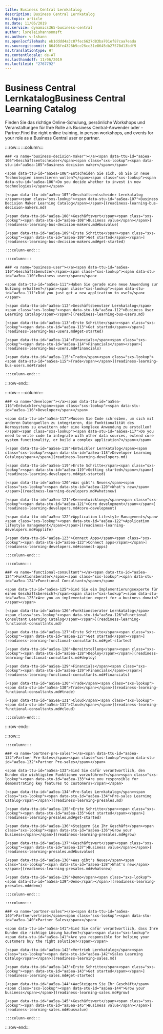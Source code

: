 ```yaml
---
title: Business Central Lernkatalog
description: Business Central Lernkatalog
ms.topic: article
ms.date: 11/05/2019
ms.service: dynamics365-business-central
author: loreleishannonmsft
ms.author: v-lshann
ms.openlocfilehash: eb1dddd4a3c87fec6627d83ba701ef87caa7eada
ms.sourcegitcommit: 86498fe4326b9ce26cc31e8645db27570d13bdf9
ms.translationtype: HT
ms.contentlocale: de-AT
ms.lasthandoff: 11/06/2019
ms.locfileid: "2767792"
---
```

# <a name="business-central-learning-catalog"></a><span data-ttu-id="aa5ea-103">Business Central Lernkatalog</span><span class="sxs-lookup"><span data-stu-id="aa5ea-103">Business Central Learning Catalog</span></span>
<span data-ttu-id="aa5ea-104">Finden Sie das richtige Online-Schulung, persönliche Workshops und Veranstaltungen für Ihre Rolle als Business Central-Anwender oder -Partner.</span><span class="sxs-lookup"><span data-stu-id="aa5ea-104">Find the right online training, in person workshops, and events for your role as a Business Central user or partner.</span></span>

:::row:::
    :::column:::

    ### <a name="business-decision-maker"></a><span data-ttu-id="aa5ea-105">Geschäftsentscheider</span><span class="sxs-lookup"><span data-stu-id="aa5ea-105">Business decision maker</span></span>

    <span data-ttu-id="aa5ea-106">Entscheiden Sie sich, ob Sie in neue Technologien investieren wollen?</span><span class="sxs-lookup"><span data-stu-id="aa5ea-106">Do you decide whether to invest in new technologies?</span></span> 

    [<span data-ttu-id="aa5ea-107">Geschäftsentscheider Lernkatalog </span><span class="sxs-lookup"><span data-stu-id="aa5ea-107">Business Decision Maker Learning Catalog</span></span>](readiness-learning-bus-decision-makers.md)

    [<span data-ttu-id="aa5ea-108">Geschäftswert</span><span class="sxs-lookup"><span data-stu-id="aa5ea-108">Business value</span></span>](readiness-learning-bus-decision-makers.md#busvalue)

    [<span data-ttu-id="aa5ea-109">Erste Schritte</span><span class="sxs-lookup"><span data-stu-id="aa5ea-109">Get started</span></span>](readiness-learning-bus-decision-makers.md#get-started)

    :::column-end:::

    :::column:::

    ### <a name="business-user"></a><span data-ttu-id="aa5ea-110">Geschäftsbenutzer</span><span class="sxs-lookup"><span data-stu-id="aa5ea-110">Business user</span></span>

    <span data-ttu-id="aa5ea-111">Haben Sie gerade eine neue Anwendung zur Nutzung erhalten?</span><span class="sxs-lookup"><span data-stu-id="aa5ea-111">Did you just get a new application to use?</span></span> 

    [<span data-ttu-id="aa5ea-112">Geschäftsbenutzer Lernkatalog</span><span class="sxs-lookup"><span data-stu-id="aa5ea-112">Business User Learning Catalog</span></span>](readiness-learning-bus-users.md)

    [<span data-ttu-id="aa5ea-113">Erste Schritte</span><span class="sxs-lookup"><span data-stu-id="aa5ea-113">Get started</span></span>](readiness-learning-bus-users.md#get-started)

    [<span data-ttu-id="aa5ea-114">Financials</span><span class="sxs-lookup"><span data-stu-id="aa5ea-114">Financials</span></span>](readiness-learning-bus-users.md#financials)

    [<span data-ttu-id="aa5ea-115">Trade</span><span class="sxs-lookup"><span data-stu-id="aa5ea-115">Trade</span></span>](readiness-learning-bus-users.md#trade)

    :::column-end:::

:::row-end:::

:::row:::
    :::column:::

    ### <a name="developer"></a><span data-ttu-id="aa5ea-116">Entwickler</span><span class="sxs-lookup"><span data-stu-id="aa5ea-116">Developer</span></span>

    <span data-ttu-id="aa5ea-117">Müssen Sie Code schreiben, um sich mit anderen Datenquellen zu integrieren, die Funktionalität des Kernsystems zu erweitern oder eine komplexe Anwendung zu erstellen?</span><span class="sxs-lookup"><span data-stu-id="aa5ea-117">Do you need to write code to integrate with other data sources, extend core system functionality, or build a complex application?</span></span>

    [<span data-ttu-id="aa5ea-118">Entwickler Lernkatalog</span><span class="sxs-lookup"><span data-stu-id="aa5ea-118">Developer Learning Catalog</span></span>](readiness-learning-developers.md)

    [<span data-ttu-id="aa5ea-119">Erste Schritte</span><span class="sxs-lookup"><span data-stu-id="aa5ea-119">Getting started</span></span>](readiness-learning-developers.md#get-started)

    [<span data-ttu-id="aa5ea-120">Was gibt's Neues</span><span class="sxs-lookup"><span data-stu-id="aa5ea-120">What's new</span></span>](readiness-learning-developers.md#whatsnew)

    [<span data-ttu-id="aa5ea-121">Kernentwicklung</span><span class="sxs-lookup"><span data-stu-id="aa5ea-121">Core development</span></span>](readiness-learning-developers.md#core-development)

    [<span data-ttu-id="aa5ea-122">Application Lifestyle Management</span><span class="sxs-lookup"><span data-stu-id="aa5ea-122">Application lifestyle management</span></span>](readiness-learning-developers.md#applife)

    [<span data-ttu-id="aa5ea-123">Connect Apps</span><span class="sxs-lookup"><span data-stu-id="aa5ea-123">Connect apps</span></span>](readiness-learning-developers.md#connect-apps)

    :::column-end:::

    :::column:::

    ### <a name="functional-consultant"></a><span data-ttu-id="aa5ea-124">Funktionsberater</span><span class="sxs-lookup"><span data-stu-id="aa5ea-124">Functional Consultant</span></span>
    
    <span data-ttu-id="aa5ea-125">Sind Sie ein Implementierungsexperte für einen Geschäftsbereich?</span><span class="sxs-lookup"><span data-stu-id="aa5ea-125">Are you an implementation expert for a business domain?</span></span> 

    [<span data-ttu-id="aa5ea-126">Funktionsberater Lernkatalog</span><span class="sxs-lookup"><span data-stu-id="aa5ea-126">Functional Consultant Learning Catalog</span></span>](readiness-learning-functional-consultants.md)

    [<span data-ttu-id="aa5ea-127">Erste Schritte</span><span class="sxs-lookup"><span data-stu-id="aa5ea-127">Get started</span></span>](readiness-learning-functional-consultants.md#get-started)

    [<span data-ttu-id="aa5ea-128">Bereitstellung</span><span class="sxs-lookup"><span data-stu-id="aa5ea-128">Deploy</span></span>](readiness-learning-functional-consultants.md#deploy)

    [<span data-ttu-id="aa5ea-129">Financials</span><span class="sxs-lookup"><span data-stu-id="aa5ea-129">Financials</span></span>](readiness-learning-functional-consultants.md#financials)

    [<span data-ttu-id="aa5ea-130">Trade</span><span class="sxs-lookup"><span data-stu-id="aa5ea-130">Trade</span></span>](readiness-learning-functional-consultants.md#trade)

    [<span data-ttu-id="aa5ea-131">Cloud</span><span class="sxs-lookup"><span data-stu-id="aa5ea-131">Cloud</span></span>](readiness-learning-functional-consultants.md#cloud)

    :::column-end:::

:::row-end:::

:::row:::

    :::column:::

    ### <a name="partner-pre-sales"></a><span data-ttu-id="aa5ea-132">Partner Pre-Sales</span><span class="sxs-lookup"><span data-stu-id="aa5ea-132">Partner Pre-sales</span></span>

    <span data-ttu-id="aa5ea-133">Sind Sie dafür verantwortlich, den Kunden die wichtigsten Funktionen vorzuführen?</span><span class="sxs-lookup"><span data-stu-id="aa5ea-133">Are you responsible for demonstrating key features to customers?</span></span> 

    [<span data-ttu-id="aa5ea-134">Pre-Sales Lernkatalog</span><span class="sxs-lookup"><span data-stu-id="aa5ea-134">Pre-sales Learning Catalog</span></span>](readiness-learning-presales.md)

    [<span data-ttu-id="aa5ea-135">Erste Schritte</span><span class="sxs-lookup"><span data-stu-id="aa5ea-135">Get started</span></span>](readiness-learning-presales.md#get-started)

    [<span data-ttu-id="aa5ea-136">Steigern Sie Ihr Geschäft</span><span class="sxs-lookup"><span data-stu-id="aa5ea-136">Grow your business</span></span>](readiness-learning-presales.md#grow)

    [<span data-ttu-id="aa5ea-137">Geschäftswert</span><span class="sxs-lookup"><span data-stu-id="aa5ea-137">Business value</span></span>](readiness-learning-presales.md#busvalue)

    [<span data-ttu-id="aa5ea-138">Was gibt's Neues</span><span class="sxs-lookup"><span data-stu-id="aa5ea-138">What's new</span></span>](readiness-learning-presales.md#whatsnew)

    [<span data-ttu-id="aa5ea-139">Demo</span><span class="sxs-lookup"><span data-stu-id="aa5ea-139">Demo</span></span>](readiness-learning-presales.md#demo)

    :::column-end:::

    :::column:::

    ### <a name="partner-sales"></a><span data-ttu-id="aa5ea-140">Partnervertrieb</span><span class="sxs-lookup"><span data-stu-id="aa5ea-140">Partner Sales</span></span>

    <span data-ttu-id="aa5ea-141">Sind Sie dafür verantwortlich, dass Ihre Kunden die richtige Lösung kaufen?</span><span class="sxs-lookup"><span data-stu-id="aa5ea-141">Are you responsible for helping your customers buy the right solution?</span></span> 

    [<span data-ttu-id="aa5ea-142">Vertrieb Lernkatalog</span><span class="sxs-lookup"><span data-stu-id="aa5ea-142">Sales Learning Catalog</span></span>](readiness-learning-sales.md)

    [<span data-ttu-id="aa5ea-143">Erste Schritte</span><span class="sxs-lookup"><span data-stu-id="aa5ea-143">Get started</span></span>](readiness-learning-sales.md#get-started)

    [<span data-ttu-id="aa5ea-144">WacSteigern Sie Ihr Geschäft</span><span class="sxs-lookup"><span data-stu-id="aa5ea-144">Grow your business</span></span>](readiness-learning-sales.md#grow)

    [<span data-ttu-id="aa5ea-145">Geschäftswert</span><span class="sxs-lookup"><span data-stu-id="aa5ea-145">Business value</span></span>](readiness-learning-sales.md#busvalue)

    :::column-end:::

:::row-end:::
